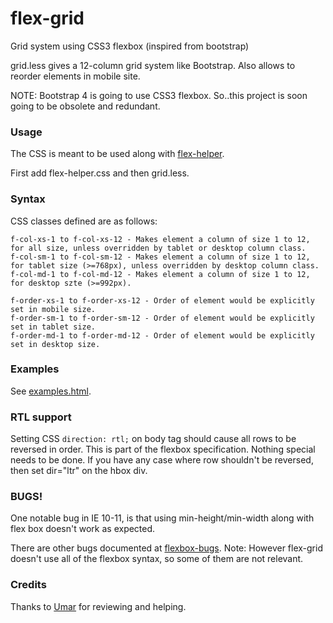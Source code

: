 # flex-grid
Grid system using CSS3 flexbox (inspired from bootstrap)

grid.less gives a 12-column grid system like Bootstrap. Also allows to reorder elements in mobile site.

NOTE: Bootstrap 4 is going to use CSS3 flexbox. So..this project is soon going to be obsolete and redundant.

### Usage
The CSS is meant to be used along with [flex-helper](https://github.com/Munawwar/flex-helper).

First add flex-helper.css and then grid.less.

### Syntax

CSS classes defined are as follows:
```
f-col-xs-1 to f-col-xs-12 - Makes element a column of size 1 to 12, for all size, unless overridden by tablet or desktop column class.
f-col-sm-1 to f-col-sm-12 - Makes element a column of size 1 to 12, for tablet size (>=768px), unless overridden by desktop column class.
f-col-md-1 to f-col-md-12 - Makes element a column of size 1 to 12, for desktop szte (>=992px).

f-order-xs-1 to f-order-xs-12 - Order of element would be explicitly set in mobile size.
f-order-sm-1 to f-order-sm-12 - Order of element would be explicitly set in tablet size.
f-order-md-1 to f-order-md-12 - Order of element would be explicitly set in desktop size.
```

### Examples

See [examples.html](https://munawwar.github.io/flex-grid/examples.html).

### RTL support

Setting CSS `direction: rtl;` on body tag should cause all rows to be reversed in order. This is part of the flexbox specification. Nothing special needs to be done. If you have any case where row shouldn't be reversed, then set dir="ltr" on the hbox div.

### BUGS!

One notable bug in IE 10-11, is that using min-height/min-width along with flex box doesn't work as expected.

There are other bugs documented at [flexbox-bugs](https://github.com/philipwalton/flexbugs).
Note: However flex-grid doesn't use all of the flexbox syntax, so some of them are not relevant.

### Credits

Thanks to [Umar](https://github.com/w3debugger) for reviewing and helping.
